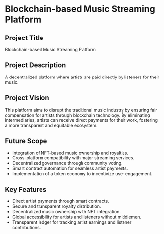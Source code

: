 # Blockchain-based Music Streaming Platform

## Project Title
Blockchain-based Music Streaming Platform

## Project Description
A decentralized platform where artists are paid directly by listeners for their music.

## Project Vision
This platform aims to disrupt the traditional music industry by ensuring fair compensation for artists through blockchain technology. By eliminating intermediaries, artists can receive direct payments for their work, fostering a more transparent and equitable ecosystem.

## Future Scope
- Integration of NFT-based music ownership and royalties.
- Cross-platform compatibility with major streaming services.
- Decentralized governance through community voting.
- Smart contract automation for seamless artist payments.
- Implementation of a token economy to incentivize user engagement.

## Key Features
- Direct artist payments through smart contracts.
- Secure and transparent royalty distribution.
- Decentralized music ownership with NFT integration.
- Global accessibility for artists and listeners without middlemen.
- Transparent ledger for tracking artist earnings and listener contributions.


